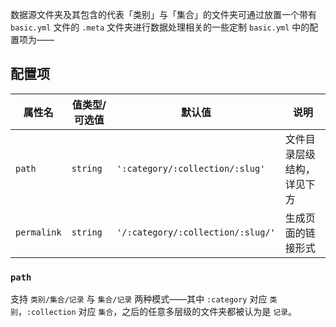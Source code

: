数据源文件夹及其包含的代表「类别」与「集合」的文件夹可通过放置一个带有 `basic.yml` 文件的 `.meta` 文件夹进行数据处理相关的一些定制 `basic.yml` 中的配置项为——

## 配置项

| 属性名 | 值类型/可选值 | 默认值 | 说明 |
| --- | --- | --- | --- |
| `path` | `string` | `':category/:collection/:slug'` | 文件目录层级结构，详见下方 |
| `permalink` | `string` | `'/:category/:collection/:slug/'` | 生成页面的链接形式 |

### `path`

支持 `类别/集合/记录` 与 `集合/记录` 两种模式——其中 `:category` 对应 `类别`，`:collection` 对应 `集合`，之后的任意多层级的文件夹都被认为是 `记录`。
